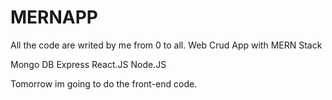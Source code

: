 # MERNAPP

All the code are writed by me from 0 to all.
Web Crud App with MERN Stack

Mongo DB
Express
React.JS
Node.JS

Tomorrow im going to do the front-end code.
